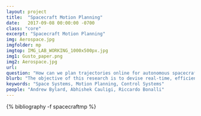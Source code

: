 ```yaml
---
layout: project
title:  "Spacecraft Motion Planning"
date:   2017-09-08 00:00:00 -0700
class: "core"
excerpt: "Spacecraft Motion Planning"
img: Aerospace.jpg
imgfolder: mp
imgtop: IMG_LAB_WORKING_1000x500px.jpg
img1: Gusto_paper.png
img2: Aerospace.jpg
url: 
question: "How can we plan trajectories online for autonomous spacecraft navigation?"
blurb: "The objective of this research is to devise real-time, efficient and dependable algorithms for spacecraft autonomous maneuvering, with a focus on dynamic and cluttered environments. Specifically, we aim to devise technologies for the online planning of trajectories in proximity operations, which together with reliable environmental sensing and autonomous high-level decision-making is a key enabler for autonomous spacecraft navigation. To this end, we develop robot motion planning and trajectory optimization techniques, tailor them to aerospace mission constraints (e.g., unique dynamics and environments, often limited computation, etc.), and apply them to aerospace hardware platforms, both on ground test beds and in space."
keywords: "Space Systems, Motion Planning, Control Systems"
people: "Andrew Bylard, Abhishek Cauligi, Riccardo Bonalli"
---
```


<div class="project_bib">
{% bibliography -f spacecraftmp %}
</div>
